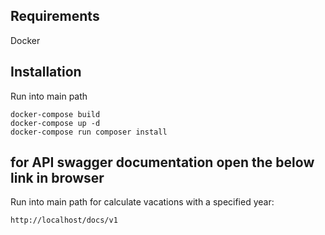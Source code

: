 ## Requirements
Docker

## Installation
Run into main path
```
docker-compose build
docker-compose up -d
docker-compose run composer install
```

## for API swagger documentation open the below link in browser
Run into main path for calculate vacations with a specified year:
```
http://localhost/docs/v1
```